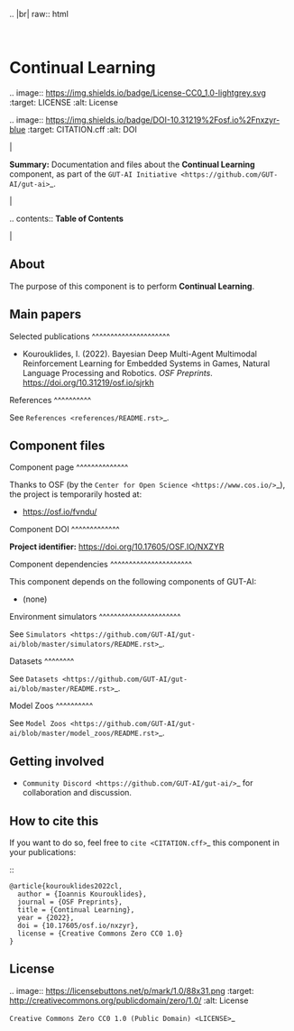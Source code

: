 .. |br| raw:: html

  <br/>

Continual Learning
==================

.. image:: https://img.shields.io/badge/License-CC0_1.0-lightgrey.svg
  :target: LICENSE
  :alt: License

.. image:: https://img.shields.io/badge/DOI-10.31219%2Fosf.io%2Fnxzyr-blue
  :target: CITATION.cff
  :alt: DOI

|

**Summary:** Documentation and files about the **Continual Learning** component, as part of the `GUT-AI Initiative <https://github.com/GUT-AI/gut-ai>`_.

|

.. contents:: **Table of Contents**

|

About
-----

The purpose of this component is to perform **Continual Learning**.

Main papers
-----------

Selected publications
^^^^^^^^^^^^^^^^^^^^^

- Kourouklides, I. (2022). Bayesian Deep Multi-Agent Multimodal Reinforcement Learning for Embedded Systems in Games, Natural Language Processing and Robotics. *OSF Preprints*. https://doi.org/10.31219/osf.io/sjrkh

References
^^^^^^^^^^

See `References <references/README.rst>`_.

Component files
---------------

Component page
^^^^^^^^^^^^^^

Thanks to OSF (by the `Center for Open Science <https://www.cos.io/>`_), the project is temporarily hosted at:

- https://osf.io/fvndu/

Component DOI
^^^^^^^^^^^^^

**Project identifier:** https://doi.org/10.17605/OSF.IO/NXZYR

Component dependencies
^^^^^^^^^^^^^^^^^^^^^^

This component depends on the following components of GUT-AI:

* (none)

Environment simulators
^^^^^^^^^^^^^^^^^^^^^^

See `Simulators <https://github.com/GUT-AI/gut-ai/blob/master/simulators/README.rst>`_.

Datasets
^^^^^^^^

See `Datasets <https://github.com/GUT-AI/gut-ai/blob/master/README.rst>`_.

Model Zoos
^^^^^^^^^^

See `Model Zoos <https://github.com/GUT-AI/gut-ai/blob/master/model_zoos/README.rst>`_.

Getting involved
----------------
- `Community Discord <https://github.com/GUT-AI/gut-ai/>`_ for collaboration and discussion.

How to cite this
----------------

If you want to do so, feel free to `cite <CITATION.cff>`_ this component in your publications:

::

    @article{kourouklides2022cl,
      author = {Ioannis Kourouklides},
      journal = {OSF Preprints},
      title = {Continual Learning},
      year = {2022},
      doi = {10.17605/osf.io/nxzyr},
      license = {Creative Commons Zero CC0 1.0}
    }

License 
-------

.. image:: https://licensebuttons.net/p/mark/1.0/88x31.png
   :target: http://creativecommons.org/publicdomain/zero/1.0/
   :alt: License

`Creative Commons Zero CC0 1.0 (Public Domain) <LICENSE>`_
